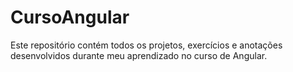 # CursoAngular
Este repositório contém todos os projetos, exercícios e anotações desenvolvidos durante meu aprendizado no curso de Angular.
